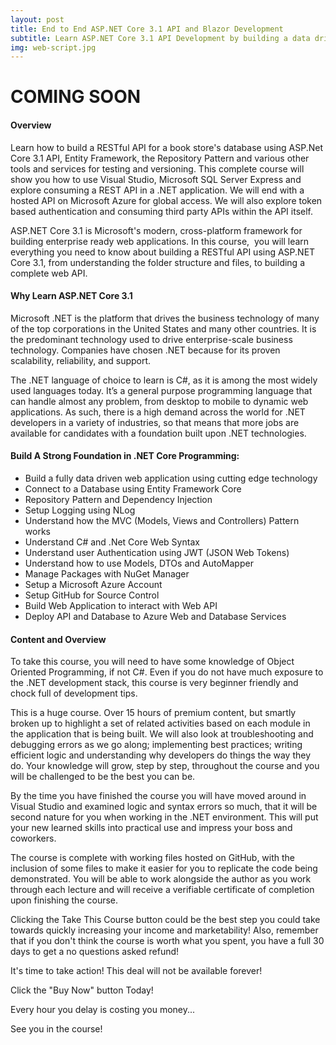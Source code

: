 ```yaml
---
layout: post
title: End to End ASP.NET Core 3.1 API and Blazor Development
subtitle: Learn ASP.NET Core 3.1 API Development by building a data driven API and then a Blazor Web App to as a client app.
img: web-script.jpg
---
```

<div class="text-center jumbotron">
    <h1>COMING SOON</h1>
    <!-- <a href="http://bit.ly/30oniUV" target="_blank" class="btn std-btn btn-xlg btn-common btn-block">Udemy - Discount Coupon</a>
    <a href="https://skl.sh/2TjAJ7f" target="_blank" class="btn std-btn btn-xlg btn-common btn-block">Skillshare - 2 Months Free Premium Membership</a> -->
</div>

#### Overview
Learn how to build a RESTful API for a book store's database using ASP.Net Core 3.1 API, Entity Framework, the Repository Pattern and various other tools and services for testing and versioning. This complete course will show you how to use Visual Studio, Microsoft SQL Server Express and explore consuming a REST API in a .NET application. We will end with a hosted API on Microsoft Azure for global access. We will also explore token based authentication and consuming third party APIs within the API itself. 

ASP.NET Core 3.1 is Microsoft's modern, cross-platform framework for building enterprise ready web applications. In this course,  you will learn everything you need to know about building a RESTful API using ASP.NET Core 3.1, from understanding the folder structure and files, to building a complete web API. 
 

#### Why Learn ASP.NET Core 3.1
Microsoft .NET is the platform that drives the business technology of many of the top corporations in the United States and many other countries. It is the predominant technology used to drive enterprise-scale business technology. Companies have chosen .NET because for its proven scalability, reliability, and support.

The .NET language of choice to learn is C#, as it is among the most widely used languages today. It’s a general purpose programming language that can handle almost any problem, from desktop to mobile to dynamic web applications. As such, there is a high demand across the world for .NET developers in a variety of industries, so that means that more jobs are available for candidates with a foundation built upon .NET technologies.

#### Build A Strong Foundation in .NET Core Programming: 
<ul class="list-style check-list pl-0">
    <li>
    <i class="fa fa-check light-green" aria-hidden="true"></i> Build a fully data driven web application using cutting edge technology  </li>
    <li>
    <i class="fa fa-check light-green" aria-hidden="true"></i> Connect to a Database using Entity Framework Core </li>
    <li>
    <i class="fa fa-check light-green" aria-hidden="true"></i> Repository Pattern and Dependency Injection</li>
    <li>
    <i class="fa fa-check light-green" aria-hidden="true"></i> Setup Logging using NLog </li>    <li>
    <i class="fa fa-check light-green" aria-hidden="true"></i> Understand how the MVC (Models, Views and Controllers) Pattern works </li>
    <li>
    <i class="fa fa-check light-green" aria-hidden="true"></i> Understand C# and .Net Core Web Syntax </li>
    <li>
    <i class="fa fa-check light-green" aria-hidden="true"></i> Understand user Authentication using JWT (JSON Web Tokens)  </li>
    <li>
    <i class="fa fa-check light-green" aria-hidden="true"></i> Understand how to use Models, DTOs and AutoMapper   </li>
    <li> <i class="fa fa-check light-green" aria-hidden="true"></i> Manage Packages with NuGet Manager </li>
    <li> <i class="fa fa-check light-green" aria-hidden="true"></i> Setup a Microsoft Azure Account</li>
    <li> <i class="fa fa-check light-green" aria-hidden="true"></i> Setup GitHub for Source Control </li>    
    <li> <i class="fa fa-check light-green" aria-hidden="true"></i> Build Web Application to interact with Web API </li>    
    <li> <i class="fa fa-check light-green" aria-hidden="true"></i> Deploy API and Database to Azure Web and Database Services </li>
</ul>


#### Content and Overview
To take this course, you will need to have some knowledge of Object Oriented Programming, if not C#. Even if you do not have much exposure to the .NET development stack, this course is very beginner friendly and chock full of development tips. 

This is a huge course. Over 15 hours of premium content, but smartly broken up to highlight a set of related activities based on each module in the application that is being built. We will also look at troubleshooting and debugging errors as we go along; implementing best practices; writing efficient logic and understanding why developers do things the way they do. Your knowledge will grow, step by step, throughout the course and you will be challenged to be the best you can be.

By the time you have finished the course you will have moved around in Visual Studio and examined logic and syntax errors so much, that it will be second nature for you when working in the .NET environment. This will put your new learned skills into practical use and impress your boss and coworkers.

The course is complete with working files hosted on GitHub, with the inclusion of some files to make it easier for you to replicate the code being demonstrated. You will be able to work alongside the author as you work through each lecture and will receive a verifiable certificate of completion upon finishing the course.

Clicking the Take This Course button could be the best step you could take towards quickly increasing your income and marketability! Also, remember that if you don't think the course is worth what you spent, you have a full 30 days to get a no questions asked refund!

It's time to take action! This deal will not be available forever!

Click the "Buy Now" button Today!

Every hour you delay is costing you money...

See you in the course!